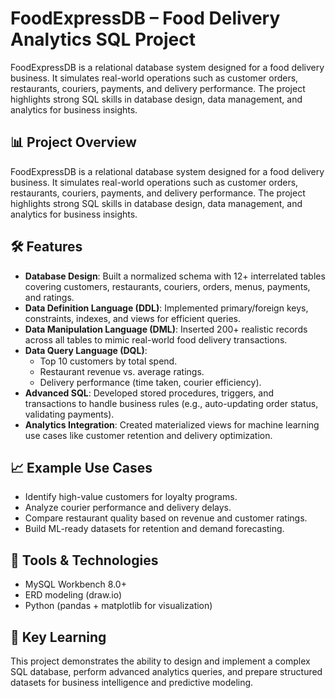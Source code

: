 # FoodExpressDB – Food Delivery Analytics SQL Project
FoodExpressDB is a relational database system designed for a food delivery business. It simulates real-world operations such as customer orders, restaurants, couriers, payments, and delivery performance. The project highlights strong SQL skills in database design, data management, and analytics for business insights.
## 📊 Project Overview
FoodExpressDB is a relational database system designed for a food delivery business. It simulates real-world operations such as customer orders, restaurants, couriers, payments, and delivery performance. The project highlights strong SQL skills in database design, data management, and analytics for business insights.

## 🛠️ Features
- **Database Design**: Built a normalized schema with 12+ interrelated tables covering customers, restaurants, couriers, orders, menus, payments, and ratings.  
- **Data Definition Language (DDL)**: Implemented primary/foreign keys, constraints, indexes, and views for efficient queries.  
- **Data Manipulation Language (DML)**: Inserted 200+ realistic records across all tables to mimic real-world food delivery transactions.  
- **Data Query Language (DQL)**:  
  - Top 10 customers by total spend.  
  - Restaurant revenue vs. average ratings.  
  - Delivery performance (time taken, courier efficiency).  
- **Advanced SQL**: Developed stored procedures, triggers, and transactions to handle business rules (e.g., auto-updating order status, validating payments).  
- **Analytics Integration**: Created materialized views for machine learning use cases like customer retention and delivery optimization.  

## 📈 Example Use Cases
- Identify high-value customers for loyalty programs.  
- Analyze courier performance and delivery delays.  
- Compare restaurant quality based on revenue and customer ratings.  
- Build ML-ready datasets for retention and demand forecasting.  

## 🔧 Tools & Technologies
- MySQL Workbench 8.0+  
- ERD modeling (draw.io)  
- Python (pandas + matplotlib for visualization)  

## 🚀 Key Learning
This project demonstrates the ability to design and implement a complex SQL database, perform advanced analytics queries, and prepare structured datasets for business intelligence and predictive modeling.
